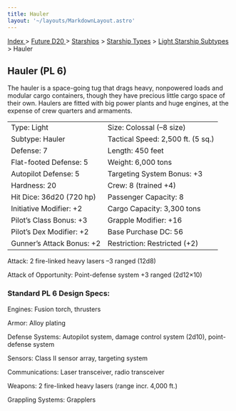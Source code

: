 ```yaml
---
title: Hauler
layout: '~/layouts/MarkdownLayout.astro'
---
```


[ Index ](/) > [ Future D20 ](/future.d20.srd) > [Starships](/future.d20.srd/starships) > [Starship Types](/future.d20.srd/starships/starship) > [Light Starship Subtypes](/future.d20.srd/starships/starship.types/light.starship) > Hauler

## Hauler (PL 6)

The hauler is a space-going tug that drags heavy, nonpowered loads and modular
cargo containers, though they have precious little cargo space of their own.
Haulers are fitted with big power plants and huge engines, at the expense of
crew quarters and armaments.


<table> <tr><td>Type: Light</td><td>Size: Colossal (–8 size)</td></tr> <tr class="shaded"><td>Subtype: Hauler</td><td>Tactical Speed: 2,500 ft. (5 sq.)</td></tr> <tr><td>Defense: 7</td><td>Length: 450 feet</td></tr> <tr class="shaded"><td>Flat-footed Defense: 5</td><td>Weight: 6,000 tons</td></tr> <tr><td>Autopilot Defense: 5</td><td>Targeting System Bonus: +3</td></tr> <tr class="shaded"><td>Hardness: 20</td><td>Crew: 8 (trained +4)</td></tr> <tr><td>Hit Dice: 36d20 (720 hp)</td><td>Passenger Capacity: 8</td></tr> <tr class="shaded"><td>Initiative Modifier: +2</td><td>Cargo Capacity: 3,300 tons</td></tr> <tr><td>Pilot’s Class Bonus: +3</td><td>Grapple Modifier: +16</td></tr> <tr class="shaded"><td>Pilot’s Dex Modifier: +2</td><td>Base Purchase DC: 56</td></tr> <tr><td>Gunner’s Attack Bonus: +2</td><td>Restriction: Restricted (+2)</td></tr> </table>



Attack: 2 fire-linked heavy lasers –3 ranged (12d8)

Attack of Opportunity: Point-defense system +3 ranged (2d12×10)

### Standard PL 6 Design Specs:

Engines: Fusion torch, thrusters

Armor: Alloy plating

Defense Systems: Autopilot system, damage control system (2d10), point-defense
system

Sensors: Class II sensor array, targeting system

Communications: Laser transceiver, radio transceiver

Weapons: 2 fire-linked heavy lasers (range incr. 4,000 ft.)

Grappling Systems: Grapplers


